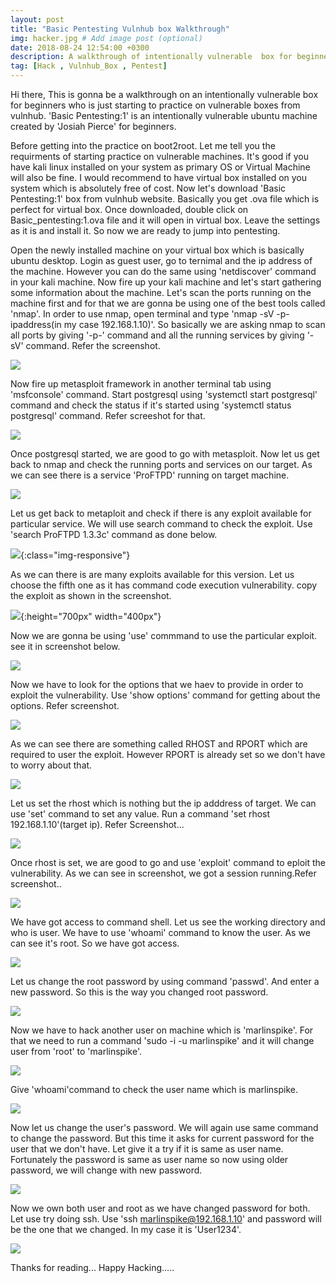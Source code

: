 ```yaml
---
layout: post
title: "Basic Pentesting Vulnhub box Walkthrough"
img: hacker.jpg # Add image post (optional)
date: 2018-08-24 12:54:00 +0300
description: A walkthrough of intentionally vulnerable  box for beginners. # Add post description (optional)
tag: [Hack , Vulnhub_Box , Pentest]
---
```

Hi there, This is gonna be a walkthrough on an intentionally vulnerable box for beginners who is just starting to practice on vulnerable boxes from vulnhub. 'Basic Pentesting:1' is an intentionally vulnerable ubuntu machine created by 'Josiah Pierce' for beginners. 

Before getting into the practice on boot2root. Let me tell you the requirments of starting practice on vulnerable machines. It's good if you have kali linux installed on your system as primary OS or Virtual Machine will also be fine. I would recommend to have virtual box installed on you system which is absolutely free of cost. Now let's download 'Basic Pentesting:1' box from vulnhub website. Basically you get .ova file which is perfect for virtual box. Once downloaded, double click on Basic_pentesting:1.ova file and it will open in virtual box. Leave the settings as it is and install it. So now we are ready to jump into pentesting.

Open the newly installed machine on your virtual box which is basically ubuntu desktop. Login  as guest user, go to ternimal and the ip address of the machine. However you can do the same using 'netdiscover' command in your kali machine. Now fire up your kali machine and let's start gathering some information about the machine. Let's scan the ports running on the machine first and for that we are gonna be using one of the best tools called 'nmap'. In order to use nmap, open terminal and type 'nmap -sV -p- ipaddress(in my case 192.168.1.10)'. So basically we are asking nmap to scan all ports by giving '-p-' command and all the running services by giving '-sV' command. Refer the screenshot.

![](/assets/img/vulnhub_box/Basic_Pentesting-1/1.png)

Now fire up metasploit framework in another terminal tab using 'msfconsole' command. Start postgresql using 'systemctl start postgresql' command and check the status if it's started using 'systemctl status postgresql' command. Refer screeshot for that.

![](/assets/img/vulnhub_box/Basic_Pentesting-1/2.png)

Once postgresql started, we are good to go with metasploit. Now let us get back to nmap and check the running ports and services on our target. As we can see there is a service 'ProFTPD' running on target machine. 

![](/assets/img/vulnhub_box/Basic_Pentesting-1/3.png)

Let us get back to metaploit and check if there is any exploit available for particular service. We will use search command to check the exploit. Use 'search ProFTPD 1.3.3c' command as done below.

![](/assets/img/vulnhub_box/Basic_Pentesting-1/4.png){:class="img-responsive"}

As we can there is are many exploits available for this version. Let us choose the fifth one as it has command code execution vulnerability. copy the exploit as shown in the screenshot.

![](/assets/img/vulnhub_box/Basic_Pentesting-1/5.png){:height="700px" width="400px"}

Now we are gonna be using 'use' commmand to use the particular exploit. see it in screenshot below.

![](/assets/img/vulnhub_box/Basic_Pentesting-1/6.png)

Now we have to look for the options that we haev to provide in order to exploit the vulnerability. Use 'show options' command for getting about the options. Refer screenshot.

![](/assets/img/vulnhub_box/Basic_Pentesting-1/7.png)

As we can see there are something called RHOST and RPORT which are required to user the exploit. However RPORT is already set so we don't have to worry about that. 

![](/assets/img/vulnhub_box/Basic_Pentesting-1/8.png)


Let us set the rhost which is nothing but the ip adddress of target. We can use 'set' command to set any value. Run a command 'set rhost 192.168.1.10'(target ip). Refer Screenshot...

![](/assets/img/vulnhub_box/Basic_Pentesting-1/9.png)

Once rhost is set, we are good to go and use 'exploit' command to eploit the vulnerability. As we can see in screenshot, we got a session running.Refer screenshot..

![](/assets/img/vulnhub_box/Basic_Pentesting-1/10.png)

We have got access to command shell. Let us see the working directory and who is user. We have to use 'whoami' command to know the user. As we can see it's root. So we have got access.

![](/assets/img/vulnhub_box/Basic_Pentesting-1/12.png)

Let us change the root password by using command 'passwd'. And enter a new password. So this is the way you changed root password.

![](/assets/img/vulnhub_box/Basic_Pentesting-1/14.png) 
 
 Now we have to hack another user on machine which is 'marlinspike'. For that we need to run a command 'sudo -i -u marlinspike' and it will change user from 'root' to 'marlinspike'.
 
 ![](/assets/img/vulnhub_box/Basic_Pentesting-1/15.png)
 
 Give 'whoami'command to check the user name which is marlinspike.
 
 ![](/assets/img/vulnhub_box/Basic_Pentesting-1/16.png)
 
 Now let us change the user's password. We will again use same command to change the password. But this time it asks for current password for the user that we don't have. Let give it a try if it is same as user name. Fortunately the password is same as user name so now using older password, we will change with new password. 
 
 ![](/assets/img/vulnhub_box/Basic_Pentesting-1/17.png)
 
 Now we own both user and root as we have changed password for both. Let use try doing ssh. Use 'ssh marlinspike@192.168.1.10' and password will be the one that we changed. In my case it is 'User1234'.
 
 ![](/assets/img/vulnhub_box/Basic_Pentesting-1/18.png)
 
 Thanks for reading... Happy Hacking.....

